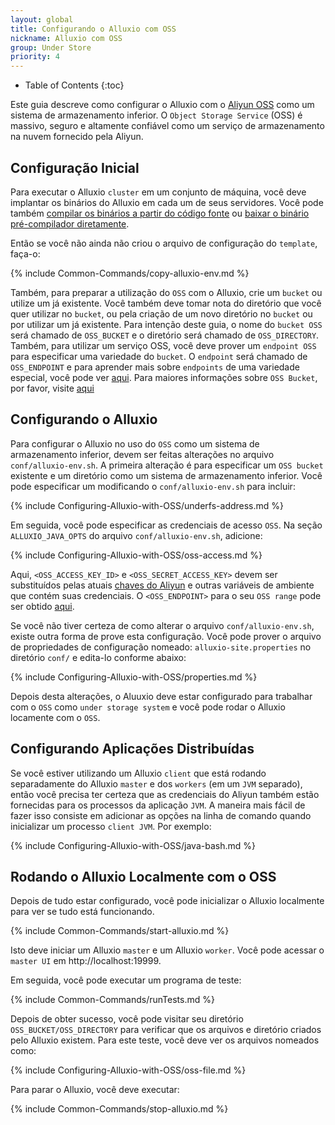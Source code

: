 ```yaml
---
layout: global
title: Configurando o Alluxio com OSS
nickname: Alluxio com OSS
group: Under Store
priority: 4
---
```


* Table of Contents
{:toc}

Este guia descreve como configurar o Alluxio com o [Aliyun OSS](http://www.aliyun.com/product/oss/?lang=en)
como um sistema de armazenamento inferior. O `Object Storage Service` (OSS) é massivo, seguro e altamente
confiável como um serviço de armazenamento na nuvem fornecido pela Aliyun.

## Configuração Inicial

Para executar o Alluxio `cluster` em um conjunto de máquina, você deve implantar os binários do Alluxio em
cada um de seus servidores. Você pode também
[compilar os binários a partir do código fonte](http://alluxio.org/documentation/master/Building-Alluxio-From-Source.html)
ou [baixar o binário pré-compilador diretamente](http://alluxio.org/documentation/master/Running-Alluxio-Locally.html).

Então se você não ainda não criou o arquivo de configuração do `template`, faça-o:

{% include Common-Commands/copy-alluxio-env.md %}

Também, para preparar a utilização do `OSS` com o Alluxio, crie um `bucket` ou utilize um já existente. Você também deve
tomar nota do diretório que você quer utilizar no `bucket`, ou pela criação de um novo diretório no `bucket` ou por utilizar
um já existente. Para intenção deste guia, o nome do `bucket OSS` será chamado de `OSS_BUCKET` e o diretório será
chamado de `OSS_DIRECTORY`. Também, para utilizar um serviço OSS, você deve prover um `endpoint OSS` para especificar
uma variedade do `bucket`. O `endpoint` será chamado de `OSS_ENDPOINT` e para aprender mais sobre `endpoints` de uma
variedade especial, você pode ver [aqui](http://intl.aliyun.com/docs#/pub/oss_en_us/product-documentation/domain-region).
Para maiores informações sobre `OSS Bucket`, por favor, visite
[aqui](http://intl.aliyun.com/docs#/pub/oss_en_us/product-documentation/function&bucket)

## Configurando o Alluxio

Para configurar o Alluxio no uso do `OSS` como um sistema de armazenamento inferior, devem ser feitas alterações no arquivo
`conf/alluxio-env.sh`. A primeira alteração é para especificar um `OSS bucket` existente e um diretório como um sistema
de armazenamento inferior. Você pode especificar um modificando o `conf/alluxio-env.sh` para incluir:

{% include Configuring-Alluxio-with-OSS/underfs-address.md %}

Em seguida, você pode especificar as credenciais de acesso `OSS`. Na seção `ALLUXIO_JAVA_OPTS` do arquivo
`conf/alluxio-env.sh`, adicione:

{% include Configuring-Alluxio-with-OSS/oss-access.md %}

Aqui, `<OSS_ACCESS_KEY_ID>` e `<OSS_SECRET_ACCESS_KEY>` devem ser substituídos pelas atuais
[chaves do Aliyun](https://ak-console.aliyun.com/#/accesskey) e outras variáveis de ambiente que contém suas credenciais.
O `<OSS_ENDPOINT>` para o seu `OSS range` pode ser obtido
[aqui](http://intl.aliyun.com/docs#/pub/oss_en_us/product-documentation/domain-region).

Se você não tiver certeza de como alterar o arquivo `conf/alluxio-env.sh`, existe outra forma de prove esta configuração.
Você pode prover o arquivo de propriedades de configuração nomeado: `alluxio-site.properties` no diretório `conf/`
e edita-lo conforme abaixo:

{% include Configuring-Alluxio-with-OSS/properties.md %}

Depois desta alterações, o Aluuxio deve estar configurado para trabalhar com o `OSS` como `under storage system` e você
pode rodar o Alluxio locamente com o `OSS`.

## Configurando Aplicações Distribuídas

Se você estiver utilizando um Alluxio `client` que está rodando separadamente do Alluxio `master` e dos `workers`
(em um `JVM` separado), então você precisa ter certeza que as credenciais do Aliyun também estão fornecidas para os
processos da aplicação `JVM`. A maneira mais fácil de fazer isso consiste em adicionar as opções na linha de comando
quando inicializar um processo `client JVM`. Por exemplo:

{% include Configuring-Alluxio-with-OSS/java-bash.md %}

## Rodando o Alluxio Localmente com o OSS

Depois de tudo estar configurado, você pode inicializar o Alluxio localmente para ver se tudo está funcionando.

{% include Common-Commands/start-alluxio.md %}

Isto deve iniciar um Alluxio `master` e um Alluxio `worker`. Você pode acessar o `master UI` em http://localhost:19999.

Em seguida, você pode executar um programa de teste:

{% include Common-Commands/runTests.md %}

Depois de obter sucesso, você pode visitar seu diretório `OSS_BUCKET/OSS_DIRECTORY` para verificar que os arquivos e
diretório criados pelo Alluxio existem. Para este teste, você deve ver os arquivos nomeados como:

{% include Configuring-Alluxio-with-OSS/oss-file.md %}

Para parar o Alluxio, você deve executar:

{% include Common-Commands/stop-alluxio.md %}

